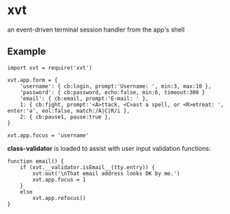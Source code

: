 # xvt
an event-driven terminal session handler from the app's shell


## Example
```
import xvt = require('xvt')

xvt.app.form = {
	'username': { cb:login, prompt:'Username: ', min:3, max:10 },
	'password': { cb:password, echo:false, min:6, timeout:300 }
	'email': { cb:email, prompt:'E-mail: ' },
	1: { cb:fight, prompt:'<A>ttack, <C>ast a spell, or <R>etreat: ', enter:'a', eol:false, match:/A|C|R/i },
	2: { cb:pause1, pause:true },
}

xvt.app.focus = 'username'
```

**class-validator** is loaded to assist with user input validation functions:
```
function email() {
	if (xvt.__validator.isEmail__(tty.entry)) {
		xvt.out('\nThat email address looks OK by me.')
		xvt.app.focus = 1
	}
	else
		xvt.app.refocus()
}
```
